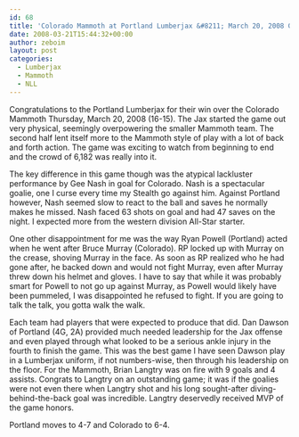 ```yaml
---
id: 68
title: 'Colorado Mammoth at Portland Lumberjax &#8211; March 20, 2008 Game Review'
date: 2008-03-21T15:44:32+00:00
author: zeboim
layout: post
categories:
  - Lumberjax
  - Mammoth
  - NLL
---
```

Congratulations to the Portland Lumberjax for their win over the Colorado Mammoth Thursday, March 20, 2008 (16-15). The Jax started the game out very physical, seemingly overpowering the smaller Mammoth team. The second half lent itself more to the Mammoth style of play with a lot of back and forth action. The game was exciting to watch from beginning to end and the crowd of 6,182 was really into it.

The key difference in this game though was the atypical lackluster performance by Gee Nash in goal for Colorado. Nash is a spectacular goalie, one I curse every time my Stealth go against him. Against Portland however, Nash seemed slow to react to the ball and saves he normally makes he missed. Nash faced 63 shots on goal and had 47 saves on the night. I expected more from the western division All-Star starter.

One other disappointment for me was the way Ryan Powell (Portland) acted when he went after Bruce Murray (Colorado). RP locked up with Murray on the crease, shoving Murray in the face. As soon as RP realized who he had gone after, he backed down and would not fight Murray, even after Murray threw down his helmet and gloves. I have to say that while it was probably smart for Powell to not go up against Murray, as Powell would likely have been pummeled, I was disappointed he refused to fight. If you are going to talk the talk, you gotta walk the walk.

Each team had players that were expected to produce that did. Dan Dawson of Portland (4G, 2A) provided much needed leadership for the Jax offense and even played through what looked to be a serious ankle injury in the fourth to finish the game. This was the best game I have seen Dawson play in a Lumberjax uniform, if not numbers-wise, then through his leadership on the floor. For the Mammoth, Brian Langtry was on fire with 9 goals and 4 assists. Congrats to Langtry on an outstanding game; it was if the goalies were not even there when Langtry shot and his long sought-after diving-behind-the-back goal was incredible. Langtry deservedly received MVP of the game honors.

Portland moves to 4-7 and Colorado to 6-4.
